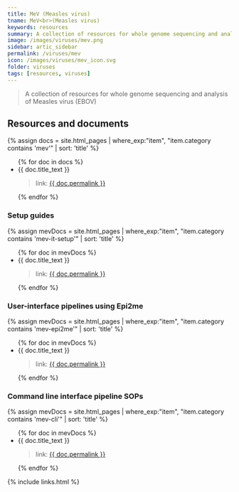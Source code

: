 ```yaml
---
title: MeV (Measles virus)
tname: MeV<br>(Measles virus)
keywords: resources
summary: A collection of resources for whole genome sequencing and analysis of Measles virus (MeV)
image: /images/viruses/mev.png
sidebar: artic_sidebar
permalink: /viruses/mev
icon: /images/viruses/mev_icon.svg
folder: viruses
tags: [resources, viruses]
---
```


> A collection of resources for whole genome sequencing and analysis of Measles virus (EBOV)

## Resources and documents

{% assign docs = site.html_pages | where_exp:"item", "item.category contains 'mev'" | sort: 'title' %}
<ul>
{% for doc in docs %}
    <li>{{ doc.title_text }}</li>
	<blockquote>link: <a href="{{ doc.permalink }}">{{ doc.permalink }}</a></blockquote>
{% endfor %}
</ul>

### Setup guides
{% assign mevDocs = site.html_pages | where_exp:"item", "item.category contains 'mev-it-setup'" | sort: 'title' %}
<ul>
{% for doc in mevDocs %}
    <li>{{ doc.title_text }}</li>
	<blockquote>link: <a href="{{ doc.permalink }}">{{ doc.permalink }}</a></blockquote>
{% endfor %}
</ul>

### User-interface pipelines using Epi2me
{% assign mevDocs = site.html_pages | where_exp:"item", "item.category contains 'mev-epi2me'" | sort: 'title' %}
<ul>
{% for doc in mevDocs %}
    <li>{{ doc.title_text }}</li>
	<blockquote>link: <a href="{{ doc.permalink }}">{{ doc.permalink }}</a></blockquote>
{% endfor %}
</ul>

### Command line interface pipeline SOPs
{% assign mevDocs = site.html_pages | where_exp:"item", "item.category contains 'mev-cli'" | sort: 'title' %}
<ul>
{% for doc in mevDocs %}
    <li>{{ doc.title_text }}</li>
	<blockquote>link: <a href="{{ doc.permalink }}">{{ doc.permalink }}</a></blockquote>
{% endfor %}
</ul>

{% include links.html %}
